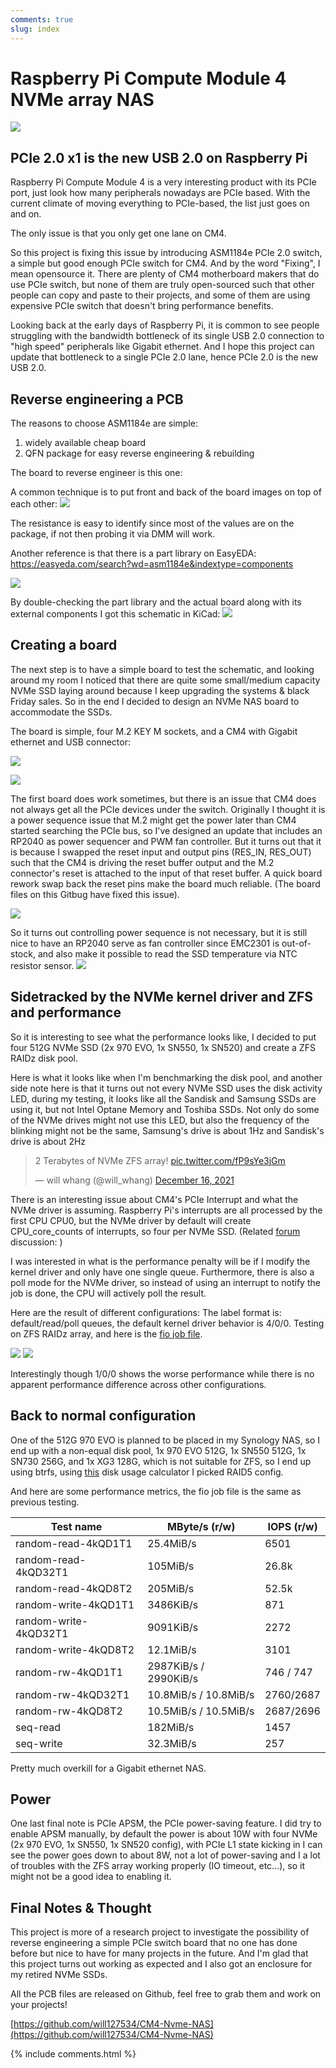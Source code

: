 ```yaml
---
comments: true
slug: index
---
```

# Raspberry Pi Compute Module 4 NVMe array NAS
![](https://i.imgur.com/iXPxaVX.jpg)

## PCIe 2.0 x1 is the new USB 2.0 on Raspberry Pi

Raspberry Pi Compute Module 4 is a very interesting product with its PCIe port, just look how many peripherals nowadays are PCIe based. With the current climate of moving everything to PCIe-based, the list just goes on and on.

The only issue is that you only get one lane on CM4.

So this project is fixing this issue by introducing ASM1184e PCIe 2.0 switch, a simple but good enough PCIe switch for CM4. And by the word "Fixing", I mean opensource it. There are plenty of CM4 motherboard makers that do use PCIe switch, but none of them are truly open-sourced such that other people can copy and paste to their projects, and some of them are using expensive PCIe switch that doesn't bring performance benefits. 

Looking back at the early days of Raspberry Pi, it is common to see people struggling with the bandwidth bottleneck of its single USB 2.0 connection to  "high speed" peripherals like Gigabit ethernet. And I hope this project can update that bottleneck to a single PCIe 2.0 lane, hence PCIe 2.0 is the new USB 2.0. 


## Reverse engineering a PCB
The reasons to choose ASM1184e are simple: 
1. widely available cheap board
2. QFN package for easy reverse engineering & rebuilding

The board to reverse engineer is this one:


A common technique is to put front and back of the board images on top of each other:
![](https://i.imgur.com/h6Fm1cs.jpg)


The resistance is easy to identify since most of the values are on the package, if not then probing it via DMM will work.

Another reference is that there is a part library on EasyEDA: [https://easyeda.com/search?wd=asm1184e&indextype=components  ](https://easyeda.com/search?wd=asm1184e&indextype=components) 

![](https://i.imgur.com/iKFw2bV.png)

By double-checking the part library and the actual board along with its external components I got this schematic in KiCad:
![](https://i.imgur.com/OnkdZR6.png)

## Creating a board

The next step is to have a simple board to test the schematic, and looking around my room I noticed that there are quite some small/medium capacity NVMe SSD laying around because I keep upgrading the systems & black Friday sales. So in the end I decided to design an NVMe NAS board to accommodate the SSDs.

The board is simple, four M.2 KEY M sockets, and a CM4 with Gigabit ethernet and USB connector:

![](https://i.imgur.com/AKnkMfN.jpg)

![](https://i.imgur.com/vvIsRrN.jpg)

The first board does work sometimes, but there is an issue that CM4 does not always get all the PCIe devices under the switch. Originally I thought it is a power sequence issue that M.2 might get the power later than CM4 started searching the PCIe bus, so I've designed an update that includes an RP2040 as power sequencer and PWM fan controller. But it turns out that it is because I swapped the reset input and output pins (RES_IN, RES_OUT) such that the CM4 is driving the reset buffer output and the M.2 connector's reset is attached to the input of that reset buffer. A quick board rework swap back the reset pins make the board much reliable. (The board files on this Gitbug have fixed this issue).

![](https://i.imgur.com/bXeucA2.jpg)

So it turns out controlling power sequence is not necessary, but it is still nice to have an RP2040 serve as fan controller since EMC2301 is out-of-stock, and also make it possible to read the SSD temperature via NTC resistor sensor. 
![](https://i.imgur.com/xXlIa29.jpg)



## Sidetracked by the NVMe kernel driver and ZFS and performance

So it is interesting to see what the performance looks like, I decided to put four 512G NVMe SSD (2x 970 EVO, 1x SN550, 1x SN520) and create a ZFS RAIDz disk pool.

Here is what it looks like when I'm benchmarking the disk pool, and another side note here is that it turns out not every NVMe SSD uses the disk activity LED, during my testing, it looks like all the Sandisk and Samsung SSDs are using it, but not Intel Optane Memory and Toshiba SSDs. Not only do some of the NVMe drives might not use this LED, but also the frequency of the blinking might not be the same, Samsung's drive is about 1Hz and Sandisk's drive is about 2Hz

<blockquote class="twitter-tweet"><p lang="en" dir="ltr">2 Terabytes of NVMe ZFS array! <a href="https://t.co/fP9sYe3jGm">pic.twitter.com/fP9sYe3jGm</a></p>&mdash; will whang (@will_whang) <a href="https://twitter.com/will_whang/status/1471328847081607168?ref_src=twsrc%5Etfw">December 16, 2021</a></blockquote> <script async src="https://platform.twitter.com/widgets.js" charset="utf-8"></script>

There is an interesting issue about CM4's PCIe Interrupt and what the NVMe driver is assuming. Raspberry Pi's interrupts are all processed by the first CPU CPU0, but the NVMe driver by default will create CPU_core_counts of interrupts, so four per NVMe SSD. (Related [forum](https://forums.raspberrypi.com/viewtopic.php?t=319938) discussion: )

I was interested in what is the performance penalty will be if I modify the kernel driver and only have one single queue. Furthermore, there is also a poll mode for the NVMe driver, so instead of using an interrupt to notify the job is done, the CPU will actively poll the result. 

Here are the result of different configurations: 
The label format is: default/read/poll queues, the default kernel driver behavior is 4/0/0.
Testing on ZFS RAIDz array, and here is the [fio job file](https://github.com/will127534/CM4-Nvme-NAS/blob/main/fio.job).

![](https://i.imgur.com/4U7I5Cd.jpg)
![](https://i.imgur.com/S5nTH8b.png)

Interestingly though 1/0/0 shows the worse performance while there is no apparent performance difference across other configurations. 


## Back to normal configuration

One of the 512G 970 EVO is planned to be placed in my Synology NAS, so I end up with a non-equal disk pool, 1x 970 EVO 512G, 1x SN550 512G, 1x SN730 256G, and 1x XG3 128G, which is not suitable for ZFS, so I end up using btrfs, using [this](https://carfax.org.uk/btrfs-usage/?c=1&slo=1&shi=100&p=1&d=128&d=256&d=512&d=512) disk usage calculator I picked RAID5 config.

And here are some performance metrics, the fio job file is the same as previous testing.


| Test name | MByte/s (r/w)| IOPS (r/w) |
| -------- | -------- | -------- |
| random-read-4kQD1T1     | 25.4MiB/s     | 6501     |
| random-read-4kQD32T1     | 105MiB/s     | 26.8k     |
| random-read-4kQD8T2     | 205MiB/s     | 52.5k     |
| random-write-4kQD1T1     | 3486KiB/s     | 871     |
| random-write-4kQD32T1     | 9091KiB/s     | 2272     |
| random-write-4kQD8T2     | 12.1MiB/s     | 3101     |
| random-rw-4kQD1T1    | 2987KiB/s / 2990KiB/s     | 746 /  747   |
| random-rw-4kQD32T1    | 10.8MiB/s / 10.8MiB/s    | 2760/2687     |
| random-rw-4kQD8T2   | 10.5MiB/s / 10.5MiB/s    | 2687/2696     |
| seq-read    | 182MiB/s    | 1457     |
| seq-write    | 32.3MiB/s  | 257  |

Pretty much overkill for a Gigabit ethernet NAS.

## Power
One last final note is PCIe APSM, the PCIe power-saving feature. I did try to enable APSM manually, by default the power is about 10W with four NVMe (2x 970 EVO, 1x SN550, 1x SN520 config), with PCIe L1 state kicking in I can see the power goes down to about 8W, not a lot of power-saving and I a lot of troubles with the ZFS array working properly (IO timeout, etc...), so it might not be a good idea to enabling it.

## Final Notes & Thought
This project is more of a research project to investigate the possibility of reverse engineering a simple PCIe switch board that no one has done before but nice to have for many projects in the future. And I'm glad that this project turns out working as expected and I also got an enclosure for my retired NVMe SSDs.

All the PCB files are released on Github, feel free to grab them and work on your projects!

[https://github.com/will127534/CM4-Nvme-NAS](https://github.com/will127534/CM4-Nvme-NAS)

{% include comments.html %}
